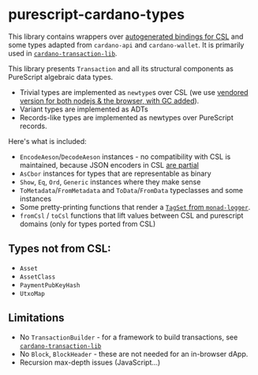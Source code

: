# purescript-cardano-types

This library contains wrappers over [autogenerated bindings for CSL](https://github.com/mlabs-haskell/purescript-cardano-serialization-lib) and some types adapted from `cardano-api` and `cardano-wallet`. It is primarily used in [`cardano-transaction-lib`](https://github.com/Plutonomicon/cardano-transaction-lib/).

This library presents `Transaction` and all its structural components as PureScript algebraic data types.

- Trivial types are implemented as `newtype`s over CSL (we use [vendored version for both nodejs & the browser, with GC added](https://github.com/mlabs-haskell/cardano-serialization-lib-gc)).
- Variant types are implemented as ADTs
- Records-like types are implemented as newtypes over PureScript records.

Here's what is included:

- `EncodeAeson`/`DecodeAeson` instances - no compatibility with CSL is maintained, because JSON encoders in CSL [are partial](https://github.com/Emurgo/cardano-serialization-lib/issues/658)
- `AsCbor` instances for types that are representable as binary
- `Show`, `Eq`, `Ord`, `Generic` instances where they make sense
- `ToMetadata`/`FromMetadata` and `ToData`/`FromData` typeclasses and some instances
- Some pretty-printing functions that render a [`TagSet` from `monad-logger`](https://pursuit.purescript.org/packages/purescript-monad-logger/1.3.1/docs/Data.Log.Tag#t:TagSet).
- `fromCsl` / `toCsl` functions that lift values between CSL and purescript domains (only for types ported from CSL)

## Types not from CSL:

- `Asset`
- `AssetClass`
- `PaymentPubKeyHash`
- `UtxoMap`

## Limitations

- No `TransactionBuilder` - for a framework to build transactions, see [`cardano-transaction-lib`](https://github.com/Plutonomicon/cardano-transaction-lib/)
- No `Block`, `BlockHeader` - these are not needed for an in-browser dApp.
- Recursion max-depth issues (JavaScript...)
